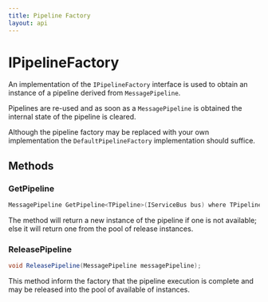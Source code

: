 ```yaml
---
title: Pipeline Factory
layout: api
---
```

# IPipelineFactory

An implementation of the `IPipelineFactory` interface is used to obtain an instance of a pipeline derived from `MessagePipeline`.

Pipelines are re-used and as soon as a `MessagePipeline` is obtained the internal state of the pipeline is cleared.

Although the pipeline factory may be replaced with your own implementation the `DefaultPipelineFactory` implementation should suffice.

## Methods

### GetPipeline

~~~ c#
MessagePipeline GetPipeline<TPipeline>(IServiceBus bus) where TPipeline : MessagePipeline;
~~~

The method will return a new instance of the pipeline if one is not available; else it will return one from the pool of release instances.

### ReleasePipeline

~~~ c#
void ReleasePipeline(MessagePipeline messagePipeline);
~~~

This method inform the factory that the pipeline execution is complete and may be released into the pool of available of instances.